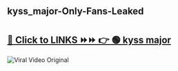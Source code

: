 
 ## kyss_major-Only-Fans-Leaked

# <h2><a href="https://clipsfans.com/kyss_major&ref=git">🔗 Click to LINKS ⏩⏩ 👉 🟢 kyss major </a></h2>

<a href="https://clipsfans.com/kyss_major&ref=git" rel="nofollow" data-target="animated-image.originalLink"><img src="https://i.ibb.co.com/xMMVF88/686577567.gif" alt="Viral Video Original" style="max-width: 100%; display: inline-block;" data-target="animated-image.originalImage"></a>

